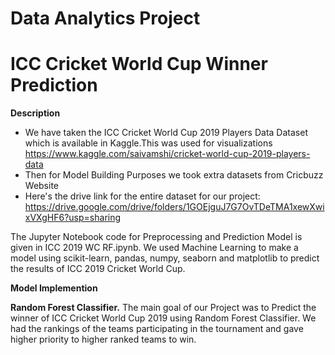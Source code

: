 # Data Analytics Project

# ICC Cricket World Cup Winner Prediction

**Description**

* We have taken the ICC Cricket World Cup 2019 Players Data Dataset which is available in Kaggle.This was used for visualizations
https://www.kaggle.com/saivamshi/cricket-world-cup-2019-players-data
* Then for Model Building Purposes we took extra datasets from Cricbuzz Website
* Here's the drive link for the entire dataset for our project:
https://drive.google.com/drive/folders/1GOEjguJ7G7OvTDeTMA1xewXwixVXgHF6?usp=sharing

The Jupyter Notebook code for Preprocessing and Prediction Model is given in ICC 2019 WC RF.ipynb. 
We used Machine Learning to make a model using scikit-learn, pandas, numpy, seaborn and matplotlib to predict the results of ICC 2019 Cricket World Cup.

**Model Implemention**

**Random Forest Classifier.**
The main goal of our Project was to Predict the winner of ICC Cricket World Cup 2019 using Random Forest Classifier.
We had the rankings of the teams participating in the tournament and gave higher priority to higher ranked teams to win.
